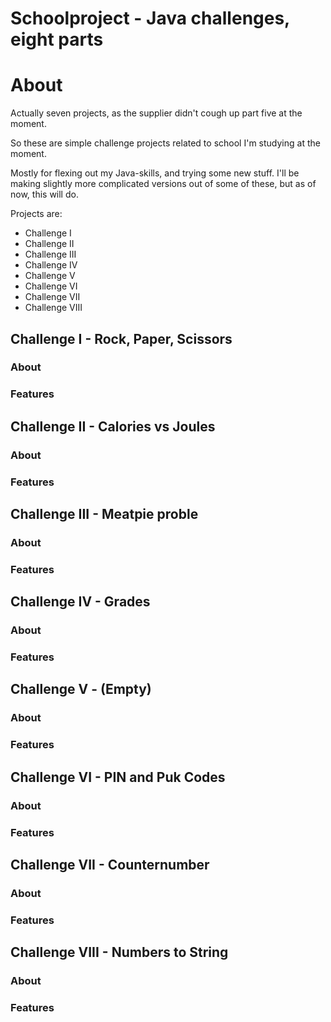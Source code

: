 # Schoolproject - Java challenges, eight parts

# About
Actually seven projects, as the supplier didn't cough up part five at the moment. 

So these are simple challenge projects related to school I'm studying at the moment. 

Mostly for flexing out my Java-skills, and trying some new stuff.
I'll be making slightly more complicated versions out of some of these, but as of now, this will do.

Projects are:
- Challenge I
- Challenge II
- Challenge III
- Challenge IV
- Challenge V
- Challenge VI
- Challenge VII
- Challenge VIII


## Challenge I - Rock, Paper, Scissors
### About
### Features

## Challenge II - Calories vs Joules
### About
### Features

## Challenge III - Meatpie proble
### About
### Features

## Challenge IV - Grades
### About
### Features

## Challenge V - (Empty)
### About
### Features

## Challenge VI - PIN and Puk Codes
### About
### Features

## Challenge VII - Counternumber
### About
### Features

## Challenge VIII - Numbers to String
### About
### Features
